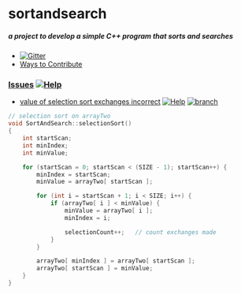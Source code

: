# sortandsearch
##### a project to develop a simple C++ program that sorts and searches

- [![Gitter](http://img.shields.io/:chat-on_gitter-33CC99.svg)](https://gitter.im/olzaragoza/sortandsearch "Join the discussion")
- [Ways to Contribute](https://github.com/olzaragoza/sortandsearch/blob/master/CONTRIBUTING.md)

### [Issues](https://github.com/olzaragoza/sortandsearch/issues) [![Help](https://img.shields.io/badge/help-wanted-orange.svg)](https://github.com/olzaragoza/sortandsearch/issues)
- [value of selection sort exchanges incorrect](https://github.com/olzaragoza/sortandsearch/issues/1)
[![Help](https://img.shields.io/badge/fix-pending-yellow.svg)](https://github.com/olzaragoza/sortandsearch/issues/1)
[![branch](https://img.shields.io/badge/dev--branch-selection--sort--exchanges-green.svg)](https://github.com/olzaragoza/sortandsearch/tree/selection-sort-exchanges)
```c++
// selection sort on arrayTwo
void SortAndSearch::selectionSort()
{
	int startScan;
	int	minIndex;
	int	minValue;

	for (startScan = 0; startScan < (SIZE - 1); startScan++) {
		minIndex = startScan;
		minValue = arrayTwo[ startScan ];

		for (int i = startScan + 1; i < SIZE; i++) {
			if (arrayTwo[ i ] < minValue) {
				minValue = arrayTwo[ i ];
				minIndex = i;

				selectionCount++;	// count exchanges made
			}
		}

		arrayTwo[ minIndex ] = arrayTwo[ startScan ];
		arrayTwo[ startScan ] = minValue;
	}
}

```
